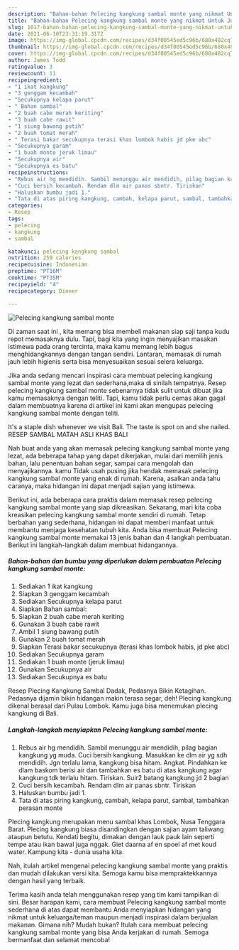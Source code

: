 ```yaml
---
description: "Bahan-bahan Pelecing kangkung sambal monte yang nikmat Untuk Jualan"
title: "Bahan-bahan Pelecing kangkung sambal monte yang nikmat Untuk Jualan"
slug: 1017-bahan-bahan-pelecing-kangkung-sambal-monte-yang-nikmat-untuk-jualan
date: 2021-06-10T23:31:19.317Z
image: https://img-global.cpcdn.com/recipes/d34f00545ed5c96b/680x482cq70/pelecing-kangkung-sambal-monte-foto-resep-utama.jpg
thumbnail: https://img-global.cpcdn.com/recipes/d34f00545ed5c96b/680x482cq70/pelecing-kangkung-sambal-monte-foto-resep-utama.jpg
cover: https://img-global.cpcdn.com/recipes/d34f00545ed5c96b/680x482cq70/pelecing-kangkung-sambal-monte-foto-resep-utama.jpg
author: James Todd
ratingvalue: 3
reviewcount: 11
recipeingredient:
- "1 ikat kangkung"
- "3 genggam kecambah"
- "Secukupnya kelapa parut"
- " Bahan sambal"
- "2 buah cabe merah keriting"
- "3 buah cabe rawit"
- "1 siung bawang putih"
- "2 buah tomat merah"
- " Terasi bakar secukupnya terasi khas lombok habis jd pke abc"
- "Secukupnya garam"
- "1 buah monte jeruk limau"
- "Secukupnya air"
- "Secukupnya es batu"
recipeinstructions:
- "Rebus air hg mendidih. Sambil menunggu air mendidih, pilag bagian kangkung yg muda. Cuci bersih kangkung. Masukkan ke dlm air yg sdh mendidih. Jgn terlalu lama, kangkung bisa hitam. Angkat. Pindahkan ke dlam baskom berisi air dan tambahkan es batu di atas kangkung agar kangkung tdk terlalu hitam. Tiriskan. Suir2 batang kangkung jd 2 bagian"
- "Cuci bersih kecambah. Rendam dlm air panas sbntr. Tiriskan"
- "Haluskan bumbu jadi 1."
- "Tata di atas piring kangkung, cambah, kelapa parut, sambal, tambahkan perasan monte"
categories:
- Resep
tags:
- pelecing
- kangkung
- sambal

katakunci: pelecing kangkung sambal 
nutrition: 259 calories
recipecuisine: Indonesian
preptime: "PT16M"
cooktime: "PT35M"
recipeyield: "4"
recipecategory: Dinner

---
```



![Pelecing kangkung sambal monte](https://img-global.cpcdn.com/recipes/d34f00545ed5c96b/680x482cq70/pelecing-kangkung-sambal-monte-foto-resep-utama.jpg)

Di zaman  saat ini , kita memang bisa membeli makanan siap saji tanpa kudu repot memasaknya dulu. Tapi, bagi kita yang ingin menyajikan masakan istimewa pada orang tercinta, maka kamu memang lebih bagus menghidangkannya dengan tangan sendiri. Lantaran, memasak di rumah jauh lebih higienis serta bisa menyesuaikan sesuai selera keluarga.

Jika anda sedang mencari inspirasi cara membuat pelecing kangkung sambal monte yang lezat dan sederhana,maka di sinilah tempatnya. Resep pelecing kangkung sambal monte  sebenarnya tidak sulit untuk dibuat jika kamu memasaknya dengan teliti. Tapi, kamu tidak perlu cemas akan gagal dalam membuatnya 
karena di artikel ini kami akan mengupas pelecing kangkung sambal monte dengan teliti.  

It&#39;s a staple dish whenever we visit Bali. The taste is spot on and she nailed. RESEP SAMBAL MATAH ASLI KHAS BALI

Nah buat anda yang akan memasak pelecing kangkung sambal monte yang lezat, ada beberapa tahap yang dapat dikerjakan, mulai dari memilih jenis bahan, lalu penentuan bahan segar, sampai cara mengolah dan menyajikannya. kamu Tidak usah pusing jika hendak memasak pelecing kangkung sambal monte yang enak di rumah. Karena, asalkan anda  tahu caranya, maka hidangan ini dapat menjadi sajian yang istimewa.

Berikut ini, ada beberapa cara praktis  dalam memasak resep pelecing kangkung sambal monte yang siap dikreasikan. Sekarang, mari kita coba kreasikan pelecing kangkung sambal monte sendiri di rumah. Tetap berbahan yang sederhana, hidangan ini dapat memberi manfaat untuk membantu menjaga kesehatan tubuh kita. Anda bisa membuat Pelecing kangkung sambal monte memakai 13 jenis bahan dan 4 langkah pembuatan. Berikut ini langkah-langkah dalam membuat hidangannya.

<!--inarticleads1-->

##### Bahan-bahan dan bumbu yang diperlukan dalam pembuatan Pelecing kangkung sambal monte:

1. Sediakan 1 ikat kangkung
1. Siapkan 3 genggam kecambah
1. Sediakan Secukupnya kelapa parut
1. Siapkan  Bahan sambal:
1. Siapkan 2 buah cabe merah keriting
1. Gunakan 3 buah cabe rawit
1. Ambil 1 siung bawang putih
1. Gunakan 2 buah tomat merah
1. Siapkan  Terasi bakar secukupnya (terasi khas lombok habis, jd pke abc)
1. Sediakan Secukupnya garam
1. Sediakan 1 buah monte (jeruk limau)
1. Gunakan Secukupnya air
1. Sediakan Secukupnya es batu


Resep Plecing Kangkung Sambal Dadak, Pedasnya Bikin Ketagihan. Pedasnya dijamin bikin hidangan makin terasa segar, deh! Plecing kangkung dikenal berasal dari Pulau Lombok. Kamu juga bisa menemukan plecing kangkung di Bali. 

<!--inarticleads2-->

##### Langkah-langkah menyiapkan Pelecing kangkung sambal monte:

1. Rebus air hg mendidih. Sambil menunggu air mendidih, pilag bagian kangkung yg muda. Cuci bersih kangkung. Masukkan ke dlm air yg sdh mendidih. Jgn terlalu lama, kangkung bisa hitam. Angkat. Pindahkan ke dlam baskom berisi air dan tambahkan es batu di atas kangkung agar kangkung tdk terlalu hitam. Tiriskan. Suir2 batang kangkung jd 2 bagian
1. Cuci bersih kecambah. Rendam dlm air panas sbntr. Tiriskan
1. Haluskan bumbu jadi 1.
1. Tata di atas piring kangkung, cambah, kelapa parut, sambal, tambahkan perasan monte


Plecing kangkung merupakan menu sambal khas Lombok, Nusa Tenggara Barat. Plecing kangkung biasa disandingkan dengan sajian ayam taliwang ataupun betutu. Kendati begitu, dimakan dengan lauk pauk lain seperti tempe atau ikan bawal juga nggak. Giet daarna af en spoel af met koud water. Kampung kita - dunia usaha kita. 

Nah, itulah artikel mengenai  pelecing kangkung sambal monte  yang praktis dan mudah dilakukan versi kita. Semoga kamu bisa mempraktekkannya dengan hasil yang terbaik. 

Terima kasih anda telah menggunakan resep yang tim kami tampilkan di sini. Besar harapan kami, cara membuat  Pelecing kangkung sambal monte sederhana di atas dapat membantu Anda menyiapkan hidangan yang nikmat untuk keluarga/teman maupun menjadi inspirasi dalam berjualan makanan. Gimana nih? Mudah bukan? Itulah cara membuat pelecing kangkung sambal monte yang bisa Anda kerjakan di rumah. Semoga bermanfaat dan selamat mencoba!

